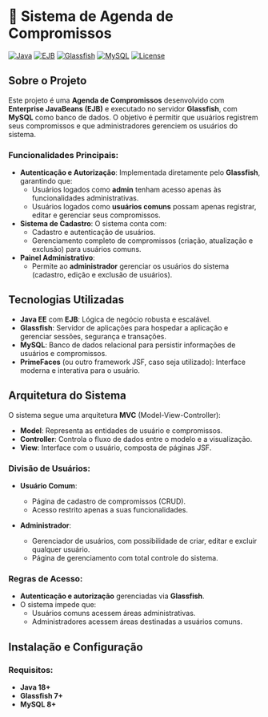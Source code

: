 # 📅 **Sistema de Agenda de Compromissos**

[![Java](https://img.shields.io/badge/Java-11+-orange)](https://www.oracle.com/java/technologies/javase-jdk11-downloads.html)
[![EJB](https://img.shields.io/badge/EJB-Enterprise-green)](https://jakarta.ee/specifications/enterprise-beans/)
[![Glassfish](https://img.shields.io/badge/Server-GlassFish-blue)](https://javaee.github.io/glassfish/)
[![MySQL](https://img.shields.io/badge/Database-MySQL-blue)](https://www.mysql.com/)
[![License](https://img.shields.io/badge/License-MIT-lightgrey)](https://opensource.org/licenses/MIT)

## **Sobre o Projeto**

Este projeto é uma **Agenda de Compromissos** desenvolvido com **Enterprise JavaBeans (EJB)** e executado no servidor **Glassfish**, com **MySQL** como banco de dados. O objetivo é permitir que usuários registrem seus compromissos e que administradores gerenciem os usuários do sistema.

### **Funcionalidades Principais**:

- **Autenticação e Autorização**: Implementada diretamente pelo **Glassfish**, garantindo que:
  - Usuários logados como **admin** tenham acesso apenas às funcionalidades administrativas.
  - Usuários logados como **usuários comuns** possam apenas registrar, editar e gerenciar seus compromissos.
- **Sistema de Cadastro**: O sistema conta com:
  - Cadastro e autenticação de usuários.
  - Gerenciamento completo de compromissos (criação, atualização e exclusão) para usuários comuns.
- **Painel Administrativo**:
  - Permite ao **administrador** gerenciar os usuários do sistema (cadastro, edição e exclusão de usuários).
  
## **Tecnologias Utilizadas**

- **Java EE** com **EJB**: Lógica de negócio robusta e escalável.
- **Glassfish**: Servidor de aplicações para hospedar a aplicação e gerenciar sessões, segurança e transações.
- **MySQL**: Banco de dados relacional para persistir informações de usuários e compromissos.
- **PrimeFaces** (ou outro framework JSF, caso seja utilizado): Interface moderna e interativa para o usuário.

## **Arquitetura do Sistema**

O sistema segue uma arquitetura **MVC** (Model-View-Controller):

- **Model**: Representa as entidades de usuário e compromissos.
- **Controller**: Controla o fluxo de dados entre o modelo e a visualização.
- **View**: Interface com o usuário, composta de páginas JSF.

### **Divisão de Usuários**:

- **Usuário Comum**:
  - Página de cadastro de compromissos (CRUD).
  - Acesso restrito apenas a suas funcionalidades.
  
- **Administrador**:
  - Gerenciador de usuários, com possibilidade de criar, editar e excluir qualquer usuário.
  - Página de gerenciamento com total controle do sistema.

### **Regras de Acesso**:
- **Autenticação e autorização** gerenciadas via **Glassfish**.
- O sistema impede que:
  - Usuários comuns acessem áreas administrativas.
  - Administradores acessem áreas destinadas a usuários comuns.

## **Instalação e Configuração**

### **Requisitos:**
- **Java 18+** 
- **Glassfish 7+**
- **MySQL 8+**
